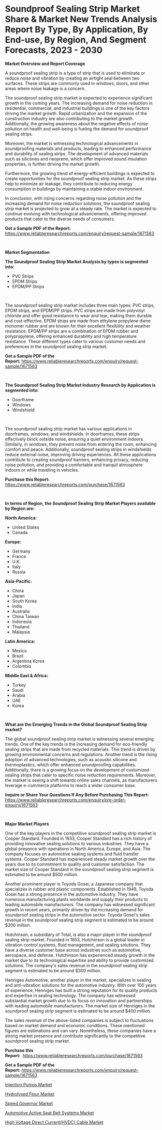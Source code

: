 <p><h1>Soundproof Sealing Strip Market Share & Market New Trends Analysis Report By Type, By Application, By End-use, By Region, And Segment Forecasts, 2023 - 2030</h1></p><p><strong>Market Overview and Report Coverage</strong></p>
<p><p>A soundproof sealing strip is a type of strip that is used to eliminate or reduce noise and vibration by creating an airtight seal between two surfaces. These strips are commonly used in windows, doors, and other areas where noise leakage is a concern.</p><p>The soundproof sealing strip market is expected to experience significant growth in the coming years. The increasing demand for noise reduction in residential, commercial, and industrial buildings is one of the key factors driving the market growth. Rapid urbanization and the expansion of the construction industry are also contributing to the market growth. Additionally, the growing awareness about the negative effects of noise pollution on health and well-being is fueling the demand for soundproof sealing strips.</p><p>Moreover, the market is witnessing technological advancements in soundproofing materials and products, leading to enhanced performance and durability of sealing strips. The development of advanced materials such as silicones and neoprene, which offer improved sound insulation properties, is further driving the market growth.</p><p>Furthermore, the growing trend of energy-efficient buildings is expected to create opportunities for the soundproof sealing strip market. As these strips help to minimize air leakage, they contribute to reducing energy consumption in buildings by maintaining a stable indoor environment.</p><p>In conclusion, with rising concerns regarding noise pollution and the increasing demand for noise reduction solutions, the soundproof sealing strip market is projected to grow at a steady rate. The market is expected to continue evolving with technological advancements, offering improved products that cater to the diverse needs of consumers.</p></p>
<p><strong>Get a Sample PDF of the Report:</strong> <a href="https://www.reliableresearchreports.com/enquiry/request-sample/1671563">https://www.reliableresearchreports.com/enquiry/request-sample/1671563</a></p>
<p>&nbsp;</p>
<p><strong>Market Segmentation</strong></p>
<p><strong>The Soundproof Sealing Strip Market Analysis by types is segmented into:</strong></p>
<p><ul><li>PVC Strips</li><li>EPDM Strips</li><li>EPDM/PP Strips</li></ul></p>
<p>&nbsp;</p>
<p><p>The soundproof sealing strip market includes three main types: PVC strips, EPDM strips, and EPDM/PP strips. PVC strips are made from polyvinyl chloride and offer good resistance to wear and tear, making them durable and cost-effective. EPDM strips are made from ethylene propylene diene monomer rubber and are known for their excellent flexibility and weather resistance. EPDM/PP strips are a combination of EPDM rubber and polypropylene, offering enhanced durability and high temperature resistance. These different types cater to various customer needs and preferences in the soundproof sealing strip market.</p></p>
<p><strong>Get a Sample PDF of the Report:</strong>&nbsp;<a href="https://www.reliableresearchreports.com/enquiry/request-sample/1671563">https://www.reliableresearchreports.com/enquiry/request-sample/1671563</a></p>
<p>&nbsp;</p>
<p><strong>The Soundproof Sealing Strip Market Industry Research by Application is segmented into:</strong></p>
<p><ul><li>Doorframe</li><li>Windows</li><li>Windshield</li></ul></p>
<p>&nbsp;</p>
<p><p>The soundproof sealing strip market has various applications in doorframes, windows, and windshields. In doorframes, these strips effectively block outside noise, ensuring a quiet environment indoors. Similarly, in windows, they prevent noise from entering the room, enhancing comfort and peace. Additionally, soundproof sealing strips in windshields reduce external noise, improving driving experiences. All these applications contribute to creating soundproof barriers, enhancing privacy, reducing noise pollution, and providing a comfortable and tranquil atmosphere indoors or while traveling in vehicles.</p></p>
<p><strong>Purchase this Report:</strong>&nbsp; <a href="https://www.reliableresearchreports.com/purchase/1671563">https://www.reliableresearchreports.com/purchase/1671563</a></p>
<p>&nbsp;</p>
<p><strong>In terms of Region, the Soundproof Sealing Strip Market Players available by Region are:</strong></p>
<p>
    <p> <strong> North America: </strong>
        <ul>
            <li>United States</li>
            <li>Canada</li>
        </ul>
        </p> 
    <p> <strong> Europe: </strong>
        <ul>
            <li>Germany</li>
            <li>France</li>
            <li>U.K.</li>
            <li>Italy</li>
            <li>Russia</li>
        </ul>
        </p> 
    <p> <strong> Asia-Pacific: </strong>
        <ul>
            <li>China</li>
            <li>Japan</li>
            <li>South Korea</li>
            <li>India</li>
            <li>Australia</li>
            <li>China Taiwan</li>
            <li>Indonesia</li>
            <li>Thailand</li>
            <li>Malaysia</li>
        </ul>
        </p> 
    <p> <strong> Latin America: </strong>
        <ul>
            <li>Mexico</li>
            <li>Brazil</li>
            <li>Argentina Korea</li>
            <li>Colombia</li>
        </ul>
        </p> 
    <p> <strong> Middle East & Africa: </strong>
        <ul>
            <li>Turkey</li>
            <li>Saudi</li>
            <li>Arabia</li>
            <li>UAE</li>
            <li>Korea</li>
        </ul>
    </p>
    </p>
<p>&nbsp;</p>
<p><strong>What are the Emerging Trends in the Global Soundproof Sealing Strip market?</strong></p>
<p><p>The global soundproof sealing strip market is witnessing several emerging trends. One of the key trends is the increasing demand for eco-friendly sealing strips that are made from recycled materials. This trend is driven by growing environmental concerns and regulations. Another trend is the rising adoption of advanced technologies, such as acoustic silicone and thermoplastics, which offer enhanced soundproofing capabilities. Additionally, there is a growing focus on the development of customized sealing strips that cater to specific noise reduction requirements. Moreover, the market is seeing a shift towards online sales channels, as manufacturers leverage e-commerce platforms to reach a wider consumer base.</p></p>
<p><strong>Inquire or Share Your Questions If Any Before Purchasing This Report</strong>- <a href="https://www.reliableresearchreports.com/enquiry/pre-order-enquiry/1671563">https://www.reliableresearchreports.com/enquiry/pre-order-enquiry/1671563</a></p>
<p>&nbsp;</p>
<p><strong>Major Market Players</strong></p>
<p><p>One of the key players in the competitive soundproof sealing strip market is Cooper Standard. Founded in 1933, Cooper Standard has a rich history of providing innovative sealing solutions to various industries. They have a global presence with operations in North America, Europe, and Asia. The company focuses on automotive sealing systems and fluid transfer systems. Cooper Standard has experienced steady market growth over the years due to its commitment to quality and customer satisfaction. The market size of Cooper Standard in the soundproof sealing strip segment is estimated to be around $500 million.</p><p> </p><p>Another prominent player is Toyoda Gosei, a Japanese company that specializes in rubber and plastic components. Established in 1949, Toyoda Gosei has a strong presence in the automotive industry. They have numerous manufacturing plants worldwide and supply their products to leading automobile manufacturers. The company has witnessed significant growth in recent years, primarily driven by the increasing demand for soundproof sealing strips in the automotive sector. Toyoda Gosei's sales revenue in the soundproof sealing strip segment is estimated to be around $200 million.</p><p>Hutchinson, a subsidiary of Total, is also a major player in the soundproof sealing strip market. Founded in 1853, Hutchinson is a global leader in vibration control systems, fluid management, and sealing solutions. They have a diverse customer base across industries such as automotive, aerospace, and defense. Hutchinson has experienced steady growth in the market due to its technological expertise and ability to provide customized solutions. The company's sales revenue in the soundproof sealing strip segment is estimated to be around $300 million.</p><p>Henniges Automotive, another player in the market, specializes in sealing and anti-vibration solutions for the automotive industry. With over 100 years of experience, Henniges has built a strong reputation for its quality products and expertise in sealing technology. The company has witnessed substantial market growth due to its focus on innovation and partnerships with leading automobile manufacturers. The market size of Henniges in the soundproof sealing strip segment is estimated to be around $400 million.</p><p>The sales revenue of the above-listed companies is subject to fluctuations based on market demand and economic conditions. These mentioned figures are estimations and can vary. Nonetheless, these companies have a strong market presence and contribute significantly to the competitive soundproof sealing strip market.</p></p>
<p><strong>Purchase this Report:</strong>&nbsp;&nbsp;<a href="https://www.reliableresearchreports.com/purchase/1671563">https://www.reliableresearchreports.com/purchase/1671563</a></p>
<p></p>
<p><strong>Get a Sample PDF of the Report:</strong>&nbsp;<a href="https://www.reliableresearchreports.com/enquiry/request-sample/1671563">https://www.reliableresearchreports.com/enquiry/request-sample/1671563</a></p>
<p><p><a href="https://www.linkedin.com/pulse/injection-pumps-market-size-growth-forecast-from-2023/">Injection Pumps Market</a></p><p><a href="https://medium.com/@hugthess010/hydrolysed-flour-market-trends-and-market-analysis-forecasted-for-period-2023-2030-3704c2eb5278">Hydrolysed Flour Market</a></p><p><a href="https://www.linkedin.com/pulse/speed-governor-market-insights-players-forecast-till/">Speed Governor Market</a></p><p><a href="https://www.linkedin.com/pulse/automotive-active-seat-belt-systems-market-challenges/">Automotive Active Seat Belt Systems Market</a></p><p><a href="https://medium.com/@moribenton733320/high-voltage-direct-current-hvdc-cable-market-insight-market-trends-growth-forecasted-from-2023-e54566af7be8">High Voltage Direct Current(HVDC) Cable Market</a></p></p>